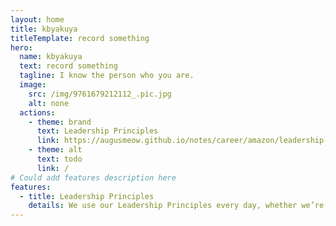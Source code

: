 ```yaml
---
layout: home
title: kbyakuya
titleTemplate: record something
hero:
  name: kbyakuya
  text: record something
  tagline: I know the person who you are.
  image:
    src: /img/9761679212112_.pic.jpg
    alt: none
  actions:
    - theme: brand
      text: Leadership Principles
      link: https://augusmeow.github.io/notes/career/amazon/leadership-principles/
    - theme: alt
      text: todo
      link: /       
# Could add features description here
features:
  - title: Leadership Principles
    details: We use our Leadership Principles every day, whether we’re discussing ideas for new projects or deciding on the best way to solve a problem. It’s just one of the things that makes Amazon peculiar.
---
```

